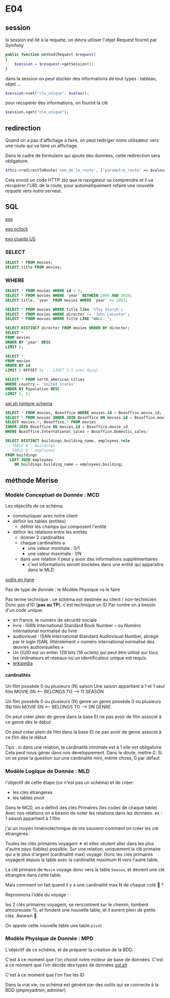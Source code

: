 # E04

## session

la session est lié à la requete, on devra utiliser l'objet Request fournit par Symfony

```php
public function method(Request $request)
{
    $session = $resquest->getSession();
}
```

dans la session on peut stocker des informations de tout types : tableau, objet ...

```php
$session->set("cle_unique", $valeur);
```

pour récupérer des informations, on fournit la clé

```php
$session->get("cle_unique");
```

## redirection

Quand on a pas d'affichage à faire, on peut rediriger notre utilisateur vers une route qui va faire un affichage.

Dans le cadre de formulaire qui ajoute des données, cette redirection sera obligatoire.

```php
$this->redirectToRoute('nom_de_la_route', ["parametre_route" => $valeurParamètre]);
```

Cela envoit un code HTTP `302` que le navigateur va comprendre et il va récupérer l'URL de la route, pour automatiquement refaire une nouvelle requete vers notre serveur.

## SQL

[exo](https://sqlbolt.com/lesson/select_queries_introduction)

[exo oclock](http://cluedo.oclock.lan/)

[exo cluedo US](https://mystery.knightlab.com/)

### SELECT

```sql
SELECT * FROM movies;
SELECT title FROM movies;
```

### WHERE

```sql
SELECT * FROM movies WHERE id = 6;
SELECT * FROM movies WHERE `year` BETWEEN 2000 AND 2010;
SELECT title, `year` FROM movies WHERE `year` <= 2003;
```

```sql
SELECT * FROM movies WHERE title like '%Toy Story%';
SELECT * FROM movies WHERE director != 'John Lasseter';
SELECT * FROM movies WHERE title LIKE "WALL-_";
```


```sql
SELECT DISTINCT director FROM movies ORDER BY director;
SELECT *
FROM movies
ORDER BY `year` DESC
LIMIT 4;

SELECT *
FROM movies
ORDER BY id
LIMIT 5 OFFSET 5; -- LIMIT 5,5 avec Mysql
```

```sql
SELECT * FROM north_american_cities
WHERE country = 'United States'
ORDER BY Population DESC
LIMIT 2, 2;
```

[sql.sh jointure schema](https://sql.sh/2401-sql-join-infographie)

```sql
SELECT * FROM movies, Boxoffice WHERE movies.id = Boxoffice.movie_id;
SELECT * FROM movies INNER JOIN Boxoffice ON movies.id = Boxoffice.movie_id;
SELECT movies.*, Boxoffice.* FROM movies
INNER JOIN Boxoffice ON movies.id = Boxoffice.movie_id
WHERE Boxoffice.International_sales > Boxoffice.Domestic_sales;
```

```sql
SELECT DISTINCT buildings.building_name, employees.role 
-- TABLE A : buildings
-- TABLE B : employees
FROM buildings
  LEFT JOIN employees
    ON buildings.building_name = employees.building;
```

## méthode Merise

### Modèle Conceptuel de Donnée : MCD

Les objectifs de ce schéma

* communiquer avec notre client
* définir les tables (entités)
  * définir les champs qui composent l'entité
* définir les relations entre les entités
  * donner 2 cardinalités
  * chaque cardinalités a
    * une valeur minimale : 0/1
    * une valeur maximale : 1/N
  * dans une relation il peut y avoir des informations supplémentaires
    * c'est informations seront stockées dans une entité qui apparaitra dans le MLD

[outils en ligne](https://www.mocodo.net/)

Pas de type de donnée : le Modèle Physique va le faire

Pas terme technique : ce schéma est destinée au client / non-technicien
Donc pas d'ID (**pas au TP**), c'est technique un ID
Par contre on a besoin d'un code unique:

* en france, le numéro de sécurité sociale
* livre : ISBN International Standard Book Number – ou Numéro international normalisé du livre
* audiovisuel : ISAN International Standard Audiovisual Number, abrégé par le sigle ISAN, littéralement « numéro international normalisé des œuvres audiovisuelles »
* Un GUID est un entier 128 bits (16 octets) qui peut être utilisé sur tous les ordinateurs et réseaux où un identificateur unique est requis.
* [wikipedia](https://en.wikipedia.org/wiki/Unique_identifier)

#### cardinalités

Un film possède 0 ou plusieurs (N) saison
Une saison appartient à 1 et 1 seul film
MOVIE 0N <-- BELONGS TO --> 11 SEASON

Un film possède 0 ou plusieurs (N) genre
un genre possède 0 ou plusieurs (N) film
MOVIE 0N <-- BELONGS TO --> 0N GENRE

On peut créer plein de genre dans la base
Et ne pas avoir de film associé à ce genre dès le début

On peut créer plein de film dans la base
Et ne pas avoir de genre associé à ce film dès le début

Tips : si dans une relation, la cardinalité minimale est à 1 elle est obligatoire
Cela peut nous géner dans nos developpement.
Dans le doute, mettre 0.
Si on se pose la question sur une cardinalité mini, même chose, 0 par défaut

### Modèle Logique de Donnée : MLD

l'objectif de cette étape (ce n'est pas un schéma) et de créer:

* les clés étrangères
* les tables pivot

Dans le MCD, on a définit des clés Primaires (les codes de chaque table)
Avec nos relations on a besoin de noter les relations dans les données.
ex : 1 saison appartient à 1 film

j'ai un moyen mnémotechnique de me souvenir comment on créer les clé étrangères.

Toutes les clés primaires voyagent ✈ et elles veulent aller dans les plus d'autre pays (tables) possible.
Sur une relation, uniquement la clé primaire qui a le plus d'argent (cardinalité max) voyage.
Donc les clés primaires voyagent depuis la table avec la cardinalité maximum N vers l'autre table.

La clé primaire de `Movie` voyage donc vers la table `Season`, et devient une clé étrangère dans cette table.

Mais comment on fait quand il y a une cardinalité max N de chaque coté 🤔 ?

Repronnons l'idée du voyage :

les 2 clés primaires voyagent, se rencontrent sur le chemin, tombent amoureuses 💘, et fondent une nouvelle table, et il eurent plein de petite clés. Awwwn 🤗

On appele cette nouvelle table une table `pivot`

### Modèle Physique de Donnée : MPD

L'objectif de ce schéma, et de préparer la création de la BDD.

C'est à ce moment que l'on choisit notre moteur de base de données.
C'est à ce moment que l'on décide des types de données [sql.sh](https://sql.sh/416-limites-types-donnees-sgbd)

C'est à ce moment que l'on fixe les ID

Dans la vrai vie, ce schéma est généré par des outils qui se connecte à la BDD (phpmyadmin, adminer)